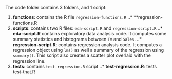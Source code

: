 The code folder contains 3 folders, and 1 script:

1. **functions**: contains the R file `regression-functions.R`
..* **regression-functions.R
2. **scripts**: contains two R files: `eda-script.R` and `regression-script.R`
..* **eda-script.R** contains exploratory data analysis code. It computes some summary statistics and histograms between `TV` and `Sales`. 
..* **regression-script.R**: contains regression analysis code. It computes a regression object using `lm()` as well a summary of the regression using `summary()`. This script also creates a scatter plot overlaid with the regression line. 
3. **tests**: contains `test-regression.R` script
..* **test-regression.R**: tests test-that.R
